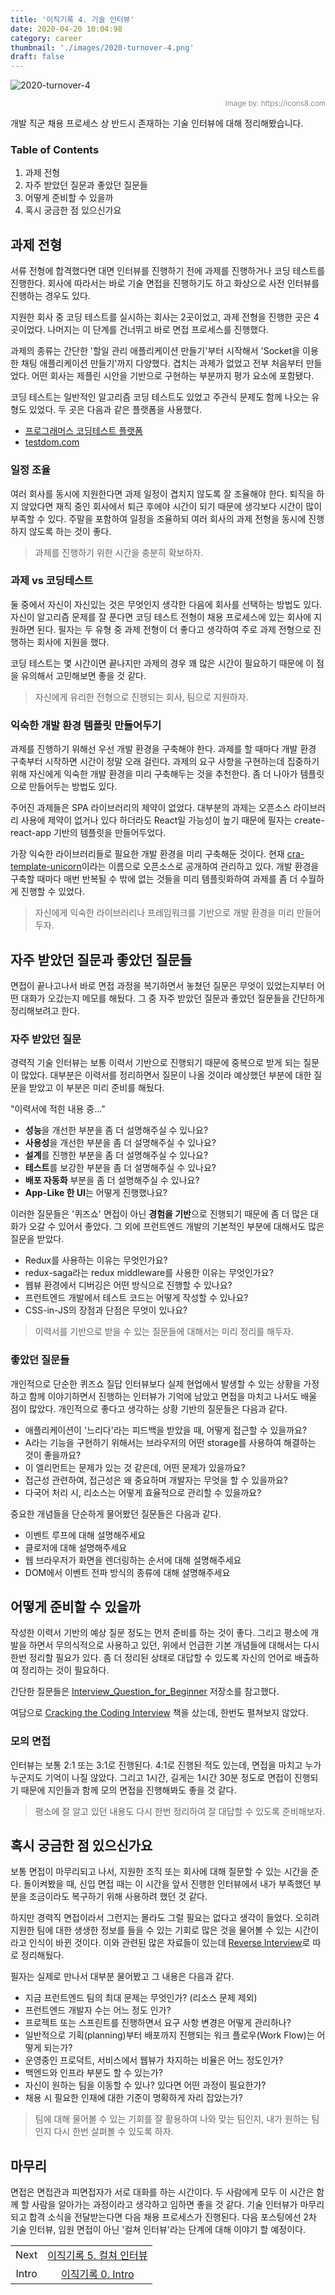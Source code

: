 ```yaml
---
title: '이직기록 4. 기술 인터뷰'
date: 2020-04-20 10:04:98
category: career
thumbnail: './images/2020-turnover-4.png'
draft: false
---
```


![2020-turnover-4](./images/2020-turnover-4.png)

<div style="opacity: 0.5" align="right">
    <sup>Image by: <a>https://icons8.com</a></sup>
</div>

개발 직군 채용 프로세스 상 반드시 존재하는 기술 인터뷰에 대해 정리해봤습니다.

### Table of Contents

1. 과제 전형
2. 자주 받았던 질문과 좋았던 질문들
3. 어떻게 준비할 수 있을까
4. 혹시 궁금한 점 있으신가요

## 과제 전형

서류 전형에 합격했다면 대면 인터뷰를 진행하기 전에 과제를 진행하거나 코딩 테스트를 진행한다. 회사에 따라서는 바로 기술 면접을 진행하기도 하고 화상으로 사전 인터뷰를 진행하는 경우도 있다.

지원한 회사 중 코딩 테스트를 실시하는 회사는 2곳이었고, 과제 전형을 진행한 곳은 4곳이었다. 나머지는 이 단계를 건너뛰고 바로 면접 프로세스를 진행했다.

과제의 종류는 간단한 '할일 관리 애플리케이션 만들기'부터 시작해서 'Socket을 이용한 채팅 애플리케이션 만들기'까지 다양했다. 겹치는 과제가 없었고 전부 처음부터 만들었다. 어떤 회사는 제플린 시안을 기반으로 구현하는 부분까지 평가 요소에 포함됐다.

코딩 테스트는 일반적인 알고리즘 코딩 테스트도 있었고 주관식 문제도 함께 나오는 유형도 있었다. 두 곳은 다음과 같은 플랫폼을 사용했다.

- [프로그래머스 코딩테스트 플랫폼](https://programmers.co.kr/)
- [testdom.com](https://www.testdome.com/)

### 일정 조율

여러 회사를 동시에 지원한다면 과제 일정이 겹치지 않도록 잘 조율해야 한다. 퇴직을 하지 않았다면 재직 중인 회사에서 퇴근 후에야 시간이 되기 때문에 생각보다 시간이 많이 부족할 수 있다. 주말을 포함하여 일정을 조율하되 여러 회사의 과제 전형을 동시에 진행하지 않도록 하는 것이 좋다.

> 과제를 진행하기 위한 시간을 충분히 확보하자.

### 과제 vs 코딩테스트

둘 중에서 자신이 자신있는 것은 무엇인지 생각한 다음에 회사를 선택하는 방법도 있다. 자신이 알고리즘 문제를 잘 푼다면 코딩 테스트 전형이 채용 프로세스에 있는 회사에 지원하면 된다. 필자는 두 유형 중 과제 전형이 더 좋다고 생각하여 주로 과제 전형으로 진행하는 회사에 지원을 했다.

코딩 테스트는 몇 시간이면 끝나지만 과제의 경우 꽤 많은 시간이 필요하기 때문에 이 점을 유의해서 고민해보면 좋을 것 같다.

> 자신에게 유리한 전형으로 진행되는 회사, 팀으로 지원하자.

### 익숙한 개발 환경 템플릿 만들어두기

과제를 진행하기 위해선 우선 개발 환경을 구축해야 한다. 과제를 할 때마다 개발 환경 구축부터 시작하면 시간이 정말 오래 걸린다. 과제의 요구 사항을 구현하는데 집중하기 위해 자신에게 익숙한 개발 환경을 미리 구축해두는 것을 추천한다. 좀 더 나아가 템플릿으로 만들어두는 방법도 있다.

주어진 과제들은 SPA 라이브러리의 제약이 없었다. 대부분의 과제는 오픈소스 라이브러리 사용에 제약이 없거나 있다 하더라도 React일 가능성이 높기 때문에 필자는 create-react-app 기반의 템플릿을 만들어두었다.

가장 익숙한 라이브러리들로 필요한 개발 환경을 미리 구축해둔 것이다. 현재 [cra-template-unicorn](https://github.com/JaeYeopHan/cra-template-unicorn)이라는 이름으로 오픈소스로 공개하여 관리하고 있다. 개발 환경을 구축할 때마다 매번 반복될 수 밖에 없는 것들을 미리 템플릿화하여 과제를 좀 더 수월하게 진행할 수 있었다.

> 자신에게 익숙한 라이브러리나 프레임워크를 기반으로 개발 환경을 미리 만들어두자.

## 자주 받았던 질문과 좋았던 질문들

면접이 끝나고나서 바로 면접 과정을 복기하면서 놓쳤던 질문은 무엇이 있었는지부터 어떤 대화가 오갔는지 메모를 해뒀다. 그 중 자주 받았던 질문과 좋았던 질문들을 간단하게 정리해보려고 한다.

### 자주 받았던 질문

경력직 기술 인터뷰는 보통 이력서 기반으로 진행되기 때문에 중복으로 받게 되는 질문이 많았다. 대부분은 이력서를 정리하면서 질문이 나올 것이라 예상했던 부분에 대한 질문을 받았고 이 부분은 미리 준비를 해뒀다.

"이력서에 적힌 내용 중..."

- **성능**을 개선한 부분을 좀 더 설명해주실 수 있나요?
- **사용성**을 개선한 부분을 좀 더 설명해주실 수 있나요?
- **설계**를 진행한 부분을 좀 더 설명해주실 수 있나요?
- **테스트**를 보강한 부분을 좀 더 설명해주실 수 있나요?
- **배포 자동화** 부분을 좀 더 설명해주실 수 있나요?
- **App-Like 한 UI**는 어떻게 진행했나요?

이러한 질문들은 '퀴즈쇼' 면접이 아닌 **경험을 기반**으로 진행되기 때문에 좀 더 많은 대화가 오갈 수 있어서 좋았다. 그 외에 프런트엔드 개발의 기본적인 부분에 대해서도 많은 질문을 받았다.

- Redux를 사용하는 이유는 무엇인가요?
- redux-saga라는 redux middleware를 사용한 이유는 무엇인가요?
- 웹뷰 환경에서 디버깅은 어떤 방식으로 진행할 수 있나요?
- 프런트엔드 개발에서 테스트 코드는 어떻게 작성할 수 있나요?
- CSS-in-JS의 장점과 단점은 무엇이 있나요?

> 이력서를 기반으로 받을 수 있는 질문들에 대해서는 미리 정리를 해두자.

### 좋았던 질문들

개인적으로 단순한 퀴즈쇼 질답 인터뷰보다 실제 현업에서 발생할 수 있는 상황을 가정하고 함께 이야기하면서 진행하는 인터뷰가 기억에 남았고 면접을 마치고 나서도 배울 점이 많았다. 개인적으로 좋다고 생각하는 상황 기반의 질문들은 다음과 같다.

- 애플리케이션이 '느리다'라는 피드백을 받았을 때, 어떻게 접근할 수 있을까요?
- A라는 기능을 구현하기 위해서는 브라우저의 어떤 storage를 사용하여 해결하는 것이 좋을까요?
- 이 엘리먼트는 문제가 있는 것 같은데, 어떤 문제가 있을까요?
- 접근성 관련하여, 접근성은 왜 중요하며 개발자는 무엇을 할 수 있을까요?
- 다국어 처리 시, 리소스는 어떻게 효율적으로 관리할 수 있을까요?

중요한 개념들을 단순하게 물어봤던 질문들은 다음과 같다.

- 이벤트 루프에 대해 설명해주세요
- 클로저에 대해 설명해주세요
- 웹 브라우저가 화면을 렌더링하는 순서에 대해 설명해주세요
- DOM에서 이벤트 전파 방식의 종류에 대해 설명해주세요

## 어떻게 준비할 수 있을까

작성한 이력서 기반의 예상 질문 정도는 먼저 준비를 하는 것이 좋다. 그리고 평소에 개발을 하면서 무의식적으로 사용하고 있던, 위에서 언급한 기본 개념들에 대해서는 다시 한번 정리할 필요가 있다. 좀 더 정리된 상태로 대답할 수 있도록 자신의 언어로 배출하여 정리하는 것이 필요하다.

간단한 질문들은 [Interview_Question_for_Beginner](https://github.com/JaeYeopHan/Interview_Question_for_Beginner) 저장소를 참고했다.

여담으로 [Cracking the Coding Interview](http://www.crackingthecodinginterview.com/) 책을 샀는데, 한번도 펼쳐보지 않았다.

### 모의 면접

인터뷰는 보통 2:1 또는 3:1로 진행된다. 4:1로 진행된 적도 있는데, 면접을 마치고 누가 누군지도 기억이 나질 않았다. 그리고 1시간, 길게는 1시간 30분 정도로 면접이 진행되기 때문에 지인들과 함께 모의 면접을 진행해봐도 좋을 것 같다.

> 평소에 잘 알고 있던 내용도 다시 한번 정리하여 잘 대답할 수 있도록 준비해보자.

## 혹시 궁금한 점 있으신가요

보통 면접이 마무리되고 나서, 지원한 조직 또는 회사에 대해 질문할 수 있는 시간을 준다. 돌이켜봤을 때, 신입 면접 때는 이 시간을 앞서 진행한 인터뷰에서 내가 부족했던 부분을 조금이라도 복구하기 위해 사용하려 했던 것 같다.

하지만 경력직 면접이라서 그런지는 몰라도 그럴 필요는 없다고 생각이 들었다. 오히려 지원한 팀에 대한 생생한 정보를 들을 수 있는 기회로 많은 것을 물어볼 수 있는 시간이라고 인식이 바뀐 것이다. 이와 관련된 많은 자료들이 있는데 [Reverse Interview](https://github.com/JaeYeopHan/Interview_Question_for_Beginner/tree/master/Reverse_Interview)로 따로 정리해뒀다.

필자는 실제로 만나서 대부분 물어봤고 그 내용은 다음과 같다.

- 지금 프런트엔드 팀의 최대 문제는 무엇인가? (리소스 문제 제외)
- 프런트엔드 개발자 수는 어느 정도 인가?
- 프로젝트 또는 스프린트를 진행하면서 요구 사항 변경은 어떻게 관리하나?
- 일반적으로 기획(planning)부터 배포까지 진행되는 워크 플로우(Work Flow)는 어떻게 되는가?
- 운영중인 프로덕트, 서비스에서 웹뷰가 차지하는 비율은 어느 정도인가?
- 백엔드와 인프라 부분도 할 수 있는가?
- 자신이 원하는 팀을 이동할 수 있나? 있다면 어떤 과정이 필요한가?
- 채용 시 필요한 인재에 대한 기준이 명확하게 자리 잡았는가?

> 팀에 대해 물어볼 수 있는 기회를 잘 활용하여 나와 맞는 팀인지, 내가 원하는 팀인지 다시 한번 살펴볼 수 있도록 하자.

## 마무리

면접은 면접관과 피면접자가 서로 대화를 하는 시간이다. 두 사람에게 모두 이 시간은 함께 할 사람을 알아가는 과정이라고 생각하고 임하면 좋을 것 같다. 기술 인터뷰가 마무리되고 합격 소식을 전달받는다면 다음 채용 프로세스가 진행된다. 다음 포스팅에선 2차 기술 인터뷰, 임원 면접이 아닌 '컬쳐 인터뷰'라는 단계에 대해 이야기 할 예정이다.

|       |                                                                    |
| :---: | :----------------------------------------------------------------: |
| Next  | [이직기록 5. 컬쳐 인터뷰](https://jbee.io/career/2020-turnover-5/) |
| Intro |    [이직기록 0. Intro](https://jbee.io/career/2020-turnover-0/)    |
